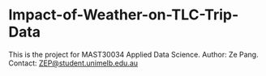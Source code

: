 # Impact-of-Weather-on-TLC-Trip-Data
 This is the project for MAST30034 Applied Data Science. Author: Ze Pang. Contact: ZEP@student.unimelb.edu.au
